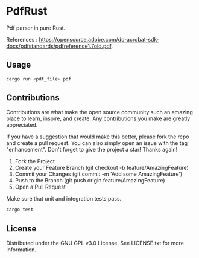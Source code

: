 # PdfRust

Pdf parser in pure Rust.

References : https://opensource.adobe.com/dc-acrobat-sdk-docs/pdfstandards/pdfreference1.7old.pdf.

## Usage

```sh
cargo run <pdf_file>.pdf
```

## Contributions

Contributions are what make the open source community such an amazing place to learn, inspire, and create. Any contributions you make are greatly appreciated.

If you have a suggestion that would make this better, please fork the repo and create a pull request. You can also simply open an issue with the tag "enhancement". Don't forget to give the project a star! Thanks again!

1. Fork the Project
2. Create your Feature Branch (git checkout -b feature/AmazingFeature)
3. Commit your Changes (git commit -m 'Add some AmazingFeature')
4. Push to the Branch (git push origin feature/AmazingFeature)
5. Open a Pull Request

Make sure that unit and integration tests pass.

```sh
cargo test
```

## License

Distributed under the GNU GPL v3.0 License. See LICENSE.txt for more information.
